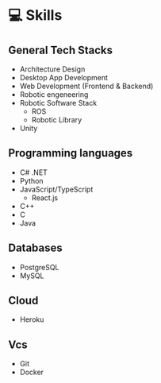 # 💻 Skills

## General Tech Stacks
- Architecture Design
- Desktop App Development
- Web Development (Frontend & Backend)
- Robotic engeneering
- Robotic Software Stack
  - ROS
  - Robotic Library
- Unity 

## Programming languages
- C# .NET
- Python
- JavaScript/TypeScript
  - React.js
- C++
- C
- Java

## Databases
- PostgreSQL
- MySQL

## Cloud
- Heroku

## Vcs
- Git
- Docker
